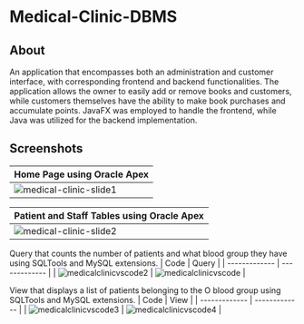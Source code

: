 # Medical-Clinic-DBMS
## About
An application that encompasses both an administration and customer interface, with corresponding frontend and backend functionalities. The application allows the owner to easily add or remove books and customers, while customers themselves have the ability to make book purchases and accumulate points. JavaFX was employed to handle the frontend, while Java was utilized for the backend implementation.
## Screenshots
| Home Page using Oracle Apex  |
| ------------- |
| ![medical-clinic-slide1](https://github.com/sanjithsivajilingam/Medical-Clinic-DBMS/assets/100434687/e5673acf-491c-4ccb-971f-6a37a9185f4a)  |

| Patient and Staff Tables using Oracle Apex |
| ------------- |
| ![medical-clinic-slide2](https://github.com/sanjithsivajilingam/Medical-Clinic-DBMS/assets/100434687/9555d1f0-db34-4f41-a4aa-1e396de6b4bb)  |

Query that counts the number of patients and what blood group they have using SQLTools and MySQL extensions.
| Code  | Query |
| ------------- | ------------- |
| ![medicalclinicvscode2](https://github.com/sanjithsivajilingam/Medical-Clinic-DBMS/assets/100434687/ce8eafb6-2b4f-47cc-87d5-4997280c0e67)  | ![medicalclinicvscode](https://github.com/sanjithsivajilingam/Medical-Clinic-DBMS/assets/100434687/596a82f0-3031-4b93-8236-66cbe28bc5af)  |

View that displays a list of patients belonging to the O blood group using SQLTools and MySQL extensions.
| Code  | View |
| ------------- | ------------- |
| ![medicalclinicvscode3](https://github.com/sanjithsivajilingam/Medical-Clinic-DBMS/assets/100434687/306659d5-86f7-4c24-8df2-f1b4ee3d83d5)  | ![medicalclinicvscode4](https://github.com/sanjithsivajilingam/Medical-Clinic-DBMS/assets/100434687/de5b8a7d-3cbf-4b10-8399-6360978f89fb)  |
